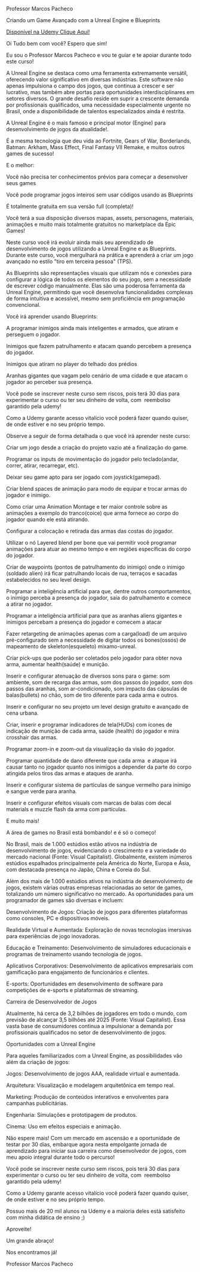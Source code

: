 Professor Marcos Pacheco

Criando um Game Avançado com a Unreal Engine e Blueprints

[Disponível na Udemy Clique Aqui!](https://www.udemy.com/course/unreal-4-blueprints-criando-o-game-swat-combat-street-war/?referralCode=B12AF106E013A5586EEC)

Oi Tudo bem com você? Espero que sim!  

Eu sou o Professor Marcos Pacheco e vou te guiar e te apoiar durante todo este curso!

A Unreal Engine se destaca como uma ferramenta extremamente versátil, oferecendo valor significativo em diversas indústrias. Este software não apenas impulsiona o campo dos jogos, que continua a crescer e ser lucrativo, mas também abre portas para oportunidades interdisciplinares em setores diversos. O grande desafio reside em suprir a crescente demanda por profissionais qualificados, uma necessidade especialmente urgente no Brasil, onde a disponibilidade de talentos especializados ainda é restrita.

A Unreal Engine é o mais famoso e principal motor (Engine) para desenvolvimento de jogos da atualidade!. 

É a mesma tecnologia que deu vida ao Fortnite, Gears of War, Borderlands, Batman: Arkham, Mass Effect, Final Fantasy VII Remake, e muitos outros games de sucesso!

E o melhor: 

Você não precisa ter conhecimentos prévios para começar a desenvolver seus games

Você pode programar jogos inteiros sem usar códigos usando as Blueprints

É totalmente gratuita em sua versão full (completa)! 

Você terá a sua disposição diversos mapas, assets, personagens, materiais, animações e muito mais totalmente gratuitos no marketplace da Epic Games!

Neste curso você irá evoluir ainda mais seu aprendizado de desenvolvimento de jogos utilizando a Unreal Engine e as Blueprints. Durante este curso, você mergulhará na prática e aprenderá a criar um jogo avançado no estilo "tiro em terceira pessoa" (TPS). 

As Blueprints são representações visuais que utilizam nós e conexões para configurar a lógica de todos os elementos do seu jogo, sem a necessidade de escrever código manualmente. Elas são uma poderosa ferramenta da Unreal Engine, permitindo que você desenvolva funcionalidades complexas de forma intuitiva e acessível, mesmo sem proficiência em programação convencional.

Você irá aprender usando Blueprints:

A programar inimigos ainda mais inteligentes e armados, que atiram e perseguem o jogador. 

Inimigos que fazem patrulhamento e atacam quando percebem a presença do jogador. 

Inimigos que atiram no player do telhado dos prédios 

Aranhas gigantes que vagam pelo cenário de uma cidade e que atacam o jogador ao perceber sua presença.

Você pode se inscrever neste curso sem riscos, pois terá 30 dias para experimentar o curso ou ter seu dinheiro de volta, com  reembolso garantido pela udemy!

Como a Udemy garante acesso vitalício você poderá fazer quando quiser, de onde estiver e no seu próprio tempo. 

Observe a seguir de forma detalhada o que você irá aprender neste curso: 

Criar um jogo desde a criação do projeto vazio até a finalização do game.

Programar os inputs de movimentação do jogador pelo teclado(andar, correr, atirar, recarregar, etc).

Deixar seu game apto para ser jogado com joystick(gamepad).

Criar blend spaces de animação para modo de equipar e trocar armas do jogador e inimigo.

Como criar uma Animation Montage e ter maior controle sobre as animações a exemplo do tranco(coice) que arma fornece ao corpo do jogador quando ele está atirando.

Configurar a colocação e retirada das armas das costas do jogador. 

Utilizar o nó Layered blend per bone que vai permitir você programar animações para atuar ao mesmo tempo e em regiões específicas do corpo do jogador.

Criar de waypoints (pontos de patrulhamento do inimigo) onde o inimigo (soldado alien) irá ficar patrulhando locais de rua, terraços e sacadas estabelecidos no seu level design. 

Programar a inteligência artificial para que, dentre outros comportamentos, o inimigo perceba a presença do jogador, saia do patrulhamento e comece a atirar no jogador.

Programar a inteligência artificial para que as aranhas aliens gigantes e inimigos percebam a presença do jogador e comecem a atacar

Fazer retargeting de animações apenas com a carga(load) de um arquivo pré-configurado sem a necessidade de digitar todos os bones(ossos) de mapeamento de skeleton(esqueleto) mixamo-unreal. 

Criar pick-ups que poderão ser coletados pelo jogador para obter nova arma, aumentar health(saúde) e munição.

Inserir e configurar atenuação de diversos sons para o game: som ambiente, som de recarga das armas, som dos passos do jogador, som dos passos das aranhas, som ar-condicionado, som impacto das cápsulas de balas(bullets) no chão, som de tiro diferente para cada arma e outros.

Inserir e configurar no seu projeto um level design gratuito e avançado de cena urbana.

Criar, inserir e programar indicadores de tela(HUDs) com ícones de indicação de munição de cada arma, saúde (health) do jogador e mira crosshair das armas.

Programar zoom-in e zoom-out da visualização da visão do jogador.

Programar quantidade de dano diferente que cada arma  e ataque irá causar tanto no jogador quanto nos inimigos a depender da parte do corpo atingida pelos tiros das armas e ataques de aranha.

Inserir e configurar sistema de partículas de sangue vermelho para inimigo e sangue verde para aranha.

Inserir e configurar efeitos visuais com marcas de balas com decal materials e muzzle flash da arma com partículas. 

E muito mais!

A área de games no Brasil está bombando! e é só o começo!

No Brasil, mais de 1.000 estúdios estão ativos na indústria de desenvolvimento de jogos, evidenciando o crescimento e a variedade do mercado nacional (Fonte: Visual Capitalist). Globalmente, existem inúmeros estúdios espalhados principalmente pela América do Norte, Europa e Ásia, com destacada presença no Japão, China e Coreia do Sul.

Além dos mais de 1.000 estúdios ativos na indústria de desenvolvimento de jogos, existem várias outras empresas relacionadas ao setor de games, totalizando um número significativo no mercado. As oportunidades para um programador de games são diversas e incluem:

Desenvolvimento de Jogos: Criação de jogos para diferentes plataformas como consoles, PC e dispositivos móveis.

Realidade Virtual e Aumentada: Exploração de novas tecnologias imersivas para experiências de jogo inovadoras.

Educação e Treinamento: Desenvolvimento de simuladores educacionais e programas de treinamento usando tecnologia de jogos.

Aplicativos Corporativos: Desenvolvimento de aplicativos empresariais com gamificação para engajamento de funcionários e clientes.

E-sports: Oportunidades em desenvolvimento de software para competições de e-sports e plataformas de streaming.

Carreira de Desenvolvedor de Jogos

Atualmente, há cerca de 3,2 bilhões de jogadores em todo o mundo, com previsão de alcançar 3,5 bilhões até 2025 (Fonte: Visual Capitalist). Essa vasta base de consumidores continua a impulsionar a demanda por profissionais qualificados no setor de desenvolvimento de jogos.

Oportunidades com a Unreal Engine

Para aqueles familiarizados com a Unreal Engine, as possibilidades vão além da criação de jogos:

Jogos: Desenvolvimento de jogos AAA, realidade virtual e aumentada.

Arquitetura: Visualização e modelagem arquitetônica em tempo real.

Marketing: Produção de conteúdos interativos e envolventes para campanhas publicitárias.

Engenharia: Simulações e prototipagem de produtos.

Cinema: Uso em efeitos especiais e animação.

Não espere mais! Com um mercado em ascensão e a oportunidade de testar por 30 dias, embarque agora nesta empolgante jornada de aprendizado para iniciar sua carreira como desenvolvedor de jogos, com meu apoio integral durante todo o percurso!

Você pode se inscrever neste curso sem riscos, pois terá 30 dias para experimentar o curso ou ter seu dinheiro de volta, com  reembolso garantido pela udemy!

Como a Udemy garante acesso vitalício você poderá fazer quando quiser, de onde estiver e no seu próprio tempo. 

Possuo mais de 20 mil alunos na Udemy e a maioria deles está satisfeito com minha didática de ensino ;)

Aproveite! 

Um grande abraço!  

Nos encontramos já!

Professor Marcos Pacheco 
